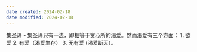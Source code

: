 ```yaml
---
date created: 2024-02-18
date modified: 2024-02-18
---
```

集圣谛
    - 集圣谛只有一法，即相等于贪心所的渴爱。然而渴爱有三个方面：
        1. 欲爱
        2. 有爱（渴爱生存）
        3. 无有爱 (渴爱断灭）。
